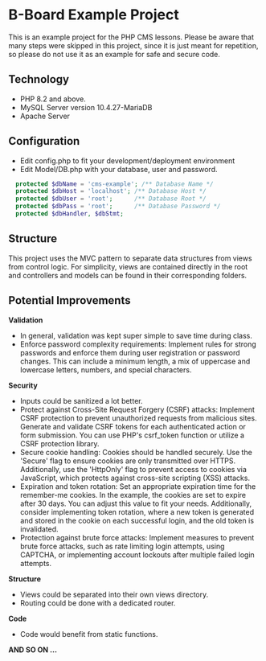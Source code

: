 # B-Board Example Project

This is an example project for the PHP CMS lessons.
Please be aware that many steps were skipped in this project, since it is just meant for repetition, so please do not use it as an example for safe and secure code.

## Technology

* PHP 8.2 and above.
* MySQL Server version 10.4.27-MariaDB
* Apache Server

## Configuration

* Edit config.php to fit your development/deployment environment
* Edit Model/DB.php with your database, user and password.
```php
  protected $dbName = 'cms-example'; /** Database Name */
  protected $dbHost = 'localhost'; /** Database Host */
  protected $dbUser = 'root';      /** Database Root */
  protected $dbPass = 'root';      /** Database Password */
  protected $dbHandler, $dbStmt;
```

## Structure

This project uses the MVC pattern to separate data structures from views from control logic.
For simplicity, views are contained directly in the root and controllers and models can be found in their corresponding folders.

## Potential Improvements
**Validation** 
* In general, validation was kept super simple to save time during class.
* Enforce password complexity requirements: Implement rules for strong passwords and enforce them during user registration or password changes. This can include a minimum length, a mix of uppercase and lowercase letters, numbers, and special characters.

**Security**
* Inputs could be sanitized a lot better.
* Protect against Cross-Site Request Forgery (CSRF) attacks: Implement CSRF protection to prevent unauthorized requests from malicious sites. Generate and validate CSRF tokens for each authenticated action or form submission. You can use PHP's csrf_token function or utilize a CSRF protection library.
* Secure cookie handling: Cookies should be handled securely. Use the 'Secure' flag to ensure cookies are only transmitted over HTTPS. Additionally, use the 'HttpOnly' flag to prevent access to cookies via JavaScript, which protects against cross-site scripting (XSS) attacks.
* Expiration and token rotation: Set an appropriate expiration time for the remember-me cookies. In the example, the cookies are set to expire after 30 days. You can adjust this value to fit your needs. Additionally, consider implementing token rotation, where a new token is generated and stored in the cookie on each successful login, and the old token is invalidated.
* Protection against brute force attacks: Implement measures to prevent brute force attacks, such as rate limiting login attempts, using CAPTCHA, or implementing account lockouts after multiple failed login attempts.

**Structure**
* Views could be separated into their own views directory.
* Routing could be done with a dedicated router.

**Code**
* Code would benefit from static functions.

**AND SO ON ...**